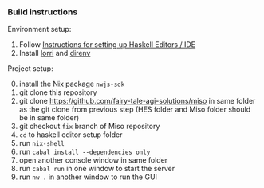 ### Build instructions

Environment setup:

1. Follow [Instructions for setting up Haskell Editors / IDE](https://github.com/fairy-tale-agi-solutions/haskell-editor-setup/blob/master/README.md#instructions-for-setting-up-haskell-editorside)
2. Install [lorri](https://github.com/target/lorri) and [direnv](https://github.com/direnv/direnv)

Project setup:

0. install the Nix package `nwjs-sdk`
1. git clone this repository
2. git clone https://github.com/fairy-tale-agi-solutions/miso in same folder as the git clone from previous step (HES folder and Miso folder should be in same folder)
3. git checkout `fix` branch of Miso repository
4. `cd` to haskell editor setup folder
5. run `nix-shell`
6. run `cabal install --dependencies only`
7. open another console window in same folder
8. run `cabal run` in one window to start the server
9. run `nw .` in another window to run the GUI